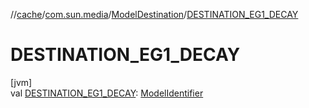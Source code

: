 //[cache](../../../index.md)/[com.sun.media](../index.md)/[ModelDestination](index.md)/[DESTINATION_EG1_DECAY](-d-e-s-t-i-n-a-t-i-o-n_-e-g1_-d-e-c-a-y.md)

# DESTINATION_EG1_DECAY

[jvm]\
val [DESTINATION_EG1_DECAY](-d-e-s-t-i-n-a-t-i-o-n_-e-g1_-d-e-c-a-y.md): [ModelIdentifier](../-model-identifier/index.md)
